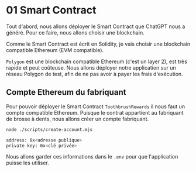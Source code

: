 # 01 Smart Contract

Tout d'abord, nous allons déployer le Smart Contract que ChatGPT nous a généré.
Pour ce faire, nous allons choisir une blockchain.

Comme le Smart Contract est écrit en Solidity, je vais choisir une blockchain compatible Ethereum (EVM compatible).

`Polygon` est une blockchain compatible Ethereum (c'est un layer 2), est très rapide et peut coûteuse.
Nous allons déployer notre application sur un réseau Polygon de test, afin de ne pas avoir à payer les frais d'exécution.

## Compte Ethereum du fabriquant

Pour pouvoir déployer le Smart Contract `ToothbrushRewards` il nous faut un compte compatible Ethereum.
Puisque le contrat appartient au fabriquant de brosse à dents, nous allons créer un compte fabriquant.

```sh
node ./scripts/create-account.mjs

address: 0x<adresse publique>
private key: 0x<clé privée>
```

Nous allons garder ces informations dans le `.env` pour que l'application puisse les utiliser.
